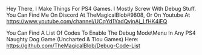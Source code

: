 Hey There, I Make Things For PS4 Games.
I Mostly Screw With Debug Stuff.
You Can Find Me On Discord At TheMagicalBlob#9808, Or On Youtube At https://www.youtube.com/channel/UCqYd1YadQvjnAj_LfHK4iEQ 

You Can Find A List Of Codes To Enable The Debug Mode\Menu In Any PS4 Naughty Dog Game (Uncharted & Tlou Games) Here:  
https://github.com/TheMagicalBlob/Debug-Code-List
